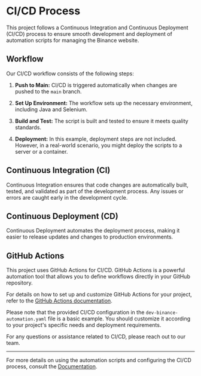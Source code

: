 
# CI/CD Process

This project follows a Continuous Integration and Continuous Deployment (CI/CD) process to ensure smooth development and deployment of automation scripts for managing the Binance website.

## Workflow

Our CI/CD workflow consists of the following steps:

1. **Push to Main:** CI/CD is triggered automatically when changes are pushed to the `main` branch.

2. **Set Up Environment:** The workflow sets up the necessary environment, including Java and Selenium.

3. **Build and Test:** The script is built and tested to ensure it meets quality standards.

4. **Deployment:** In this example, deployment steps are not included. However, in a real-world scenario, you might deploy the scripts to a server or a container.

## Continuous Integration (CI)

Continuous Integration ensures that code changes are automatically built, tested, and validated as part of the development process. Any issues or errors are caught early in the development cycle.

## Continuous Deployment (CD)

Continuous Deployment automates the deployment process, making it easier to release updates and changes to production environments.

## GitHub Actions

This project uses GitHub Actions for CI/CD. GitHub Actions is a powerful automation tool that allows you to define workflows directly in your GitHub repository.

For details on how to set up and customize GitHub Actions for your project, refer to the [GitHub Actions documentation](https://docs.github.com/en/actions).

Please note that the provided CI/CD configuration in the `dev-binance-automation.yaml` file is a basic example. You should customize it according to your project's specific needs and deployment requirements.

For any questions or assistance related to CI/CD, please reach out to our team.

---

For more details on using the automation scripts and configuring the CI/CD process, consult the [Documentation](/docs/testing-docs.md).
